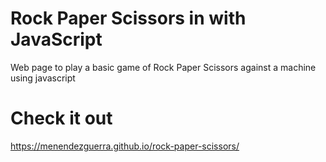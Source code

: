 # Rock Paper Scissors in with JavaScript
Web page to play a basic game of Rock Paper Scissors against a machine using javascript

# Check it out
https://menendezguerra.github.io/rock-paper-scissors/
